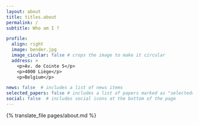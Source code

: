 ```yaml
---
layout: about
title: titles.about
permalink: /
subtitle: Who am I ?

profile:
  align: right
  image: bender.jpg
  image_cicular: false # crops the image to make it circular
  address: >
    <p>Av. de Cointe 5</p>
    <p>4000 Liège</p>
    <p>Belgium</p>

news: false  # includes a list of news items
selected_papers: false # includes a list of papers marked as "selected={true}"
social: false  # includes social icons at the bottom of the page
---
```


{% translate_file pages/about.md %}
